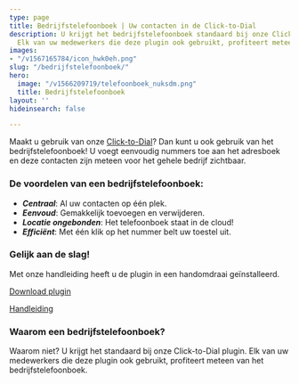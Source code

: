 ```yaml
---
type: page
title: Bedrijfstelefoonboek | Uw contacten in de Click-to-Dial
description: U krijgt het bedrijfstelefoonboek standaard bij onze Click-to-Dial plugin.
  Elk van uw medewerkers die deze plugin ook gebruikt, profiteert meteen!
images:
- "/v1567165784/icon_hwk0eh.png"
slug: "/bedrijfstelefoonboek/"
hero:
  image: "/v1566209719/telefoonboek_nuksdm.png"
  title: Bedrijfstelefoonboek
layout: ''
hideinsearch: false

---
```

Maakt u gebruik van onze [Click-to-Dial](/clicktodial/)? Dan kunt u ook gebruik van het bedrijfstelefoonboek! U voegt eenvoudig nummers toe aan het adresboek en deze contacten zijn meteen voor het gehele bedrijf zichtbaar.

### De voordelen van een bedrijfstelefoonboek:

* **_Centraal_**: Al uw contacten op één plek.
* **_Eenvoud_**: Gemakkelijk toevoegen en verwijderen.
* **_Locatie ongebonden_**: Het telefoonboek staat in de cloud!
* **_Efficiënt_**: Met één klik op het nummer belt uw toestel uit.

### Gelijk aan de slag!

Met onze handleiding heeft u de plugin in een handomdraai geïnstalleerd.

[Download plugin](https://chrome.google.com/webstore/detail/simmpl-click-to-dial/hnjepanannlajhppemgdmcjjpimlhkgm?hl=nl)

[Handleiding](https://files.callvoip.nl/downloads/Callvoip_handleiding_Click-to-Dial.pdff)

### Waarom een bedrijfstelefoonboek?

Waarom niet? U krijgt het standaard bij onze Click-to-Dial plugin. Elk van uw medewerkers die deze plugin ook gebruikt, profiteert meteen van het bedrijfstelefoonboek.
